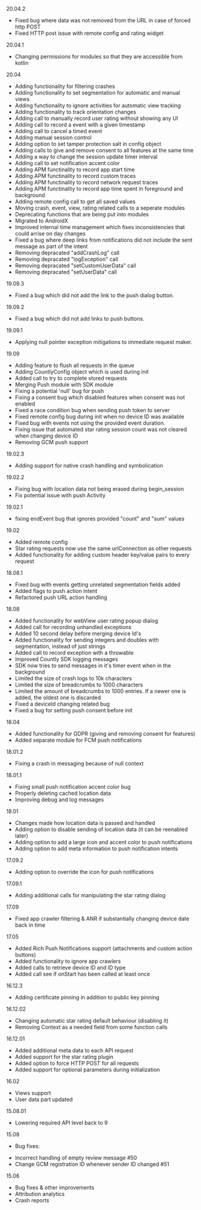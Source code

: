 20.04.2
  * Fixed bug where data was not removed from the URL in case of forced http POST
  * Fixed HTTP post issue with remote config and rating widget

20.04.1
  * Changing permissions for modules so that they are accessible from kotlin

20.04
  * Adding functionality for filtering crashes
  * Adding functionality to set segmentation for automatic and manual views
  * Adding functionality to ignore activities for automatic view tracking
  * Adding functionality to track orientation changes
  * Adding call to manually record user rating without showing any UI
  * Adding call to record a event with a given timestamp
  * Adding call to cancel a timed event
  * Adding manual session control
  * Adding option to set tamper protection salt in config object
  * Adding calls to give and remove consent to all features at the same time
  * Adding a way to change the session update timer interval
  * Adding call to set notification accent color
  * Adding APM functinality to record app start time
  * Adding APM functinality to record custom traces
  * Adding APM functinality to record network request traces
  * Adding APM functinality to record app time spent in foreground and background
  * Adding remote config call to get all saved values
  * Moving crash, event, view, rating related calls to a seperate modules
  * Deprecating functions that are being put into modules
  * Migrated to AndroidX
  * Improved internal time management which fixes inconsistencies that could arrise on day changes
  * Fixed a bug where deep links from notifications did not include the sent message as part of the intent
  * Removing depracated "addCrashLog" call
  * Removing depracated "logException" call
  * Removing depracated "setCustomUserData" call
  * Removing depracated "setUserData" call

19.09.3
  * Fixed a bug which did not add the link to the push dialog button.
  
19.09.2
  * Fixed a bug which did not add links to push buttons.

19.09.1
  * Applying null pointer exception mitigations to immediate request maker.

19.09
  * Adding feature to flush all requests in the queue
  * Adding CountlyConfig object which is used during init
  * Added call to try to complete stored requests
  * Merging Push module with SDK module
  * Fixing a potential 'null' bug for push
  * Fixing a consent bug which disabled features when consent was not enabled
  * Fixed a race condition bug when sending push token to server
  * Fixed remote config bug during init when no device ID was available
  * Fixed bug with events not using the provided event duration.
  * Fixing issue that automated star rating session count was not cleared when changing device ID
  * Removing GCM push support

19.02.3
  * Adding support for native crash handling and symbolication

19.02.2
  * Fixing bug with location data not being erased during begin_session
  * Fix potential issue with push Activity

19.02.1
  * fixing endEvent bug that ignores provided "count" and "sum" values

19.02
  * Added remote config
  * Star rating requests now use the same urlConnection as other requests
  * Added functionality for adding custom header key/value pairs to every request

18.08.1
  * Fixed bug with events getting unrelated segmentation fields added
  * Added flags to push action intent
  * Refactored push URL action handling

18.08
  * Added functionality for webView user rating popup dialog
  * Added call for recording unhandled exceptions
  * Added 10 second delay before merging device Id's
  * Added functionality for sending integers and doubles with segmentation, instead of just strings
  * Added call to record exception with a throwable
  * Improved Countly SDK logging messages
  * SDK now tries to send messages in it's timer event when in the background
  * Limited the size of crash logs to 10k characters
  * Limited the size of breadcrumbs to 1000 characters
  * Limited the amount of breadcrumbs to 1000 entries. If a newer one is added, the oldest one is discarded
  * Fixed a deviceId changing related bug
  * Fixed a bug for setting push consent before init

18.04
  * Added functionality for GDPR (giving and removing consent for features)
  * Added separate module for FCM push notifications

18.01.2
  * Fixing a crash in messaging because of null context 
  
18.01.1
  * Fixing small push notification accent color bug
  * Properly deleting cached location data 
  * Improving debug and log messages

18.01
  * Changes made how location data is passed and handled
  * Adding option to disable sending of location data (it can be reenabled later)
  * Adding option to add a large icon and accent color to push notifications
  * Adding option to add meta information to push notification intents

17.09.2
  * Adding option to override the icon for push notifications

17.09.1
  * Adding additional calls for manipulating the star rating dialog

17.09
  * Fixed app crawler filtering & ANR if substantially changing device date back in time

17.05
  * Added Rich Push Notifications support (attachments and custom action buttons)
  * Added functionality to ignore app crawlers
  * Added calls to retrieve device ID and ID type
  * Added call see if onStart has been called at least once

16.12.3
  * Adding certificate pinning in addition to public key pinning

16.12.02
  * Changing automatic star rating default behaviour (disabling it)
  * Removing Context as a needed field from some function calls

16.12.01

  * Added additional meta data to each API request
  * Added support for the star rating plugin
  * Added option to force HTTP POST for all requests
  * Added support for optional parameters during initialization

16.02

  * Views support
  * User data part updated

15.08.01

   * Lowering required API level back to 9

15.08

  * Bug fixes:
   - Incorrect handling of empty review message #50
   - Change GCM registration ID whenever sender ID changed #51

15.06

  * Bug fixes & other improvements
  * Attribution analytics
  * Crash reports

